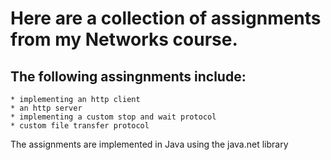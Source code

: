# Here are a collection of assignments from my Networks course. 
## The following assingnments include:
    * implementing an http client
    * an http server
    * implementing a custom stop and wait protocol
    * custom file transfer protocol

The assignments are implemented in Java using the java.net library
